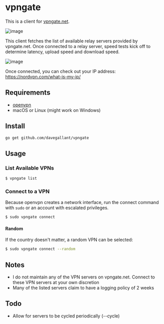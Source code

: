# vpngate

This is a client for [vpngate.net](https://www.vpngate.net/).

![image](https://user-images.githubusercontent.com/4519234/103308173-ce250780-49df-11eb-9032-ef832e5b9463.png)

This client fetches the list of available relay servers provided by vpngate.net. Once connected to a relay server, speed tests kick off to determine latency, upload speed and download speed.

![image](https://user-images.githubusercontent.com/4519234/103308641-e47f9300-49e0-11eb-8ff2-77c6e3e8cc7b.png)

Once connected, you can check out your IP address: https://nordvpn.com/what-is-my-ip/

## Requirements

- [openvpn](https://github.com/OpenVPN/openvpn)
- macOS or Linux (might work on Windows)

## Install

```sh
go get github.com/davegallant/vpngate
```

## Usage

### List Available VPNs

```sh
$ vpngate list
```

### Connect to a VPN

Because openvpn creates a network interface, run the connect command with `sudo` or an account with escalated privileges.

```sh
$ sudo vpngate connect
```

#### Random

If the country doesn't matter, a random VPN can be selected:

```sh
$ sudo vpngate connect --random
```

## Notes

- I do not maintain any of the VPN servers on vpngate.net. Connect to these VPN servers at your own discretion
- Many of the listed servers claim to have a logging policy of 2 weeks


## Todo

- Allow for servers to be cycled periodically (--cycle)

